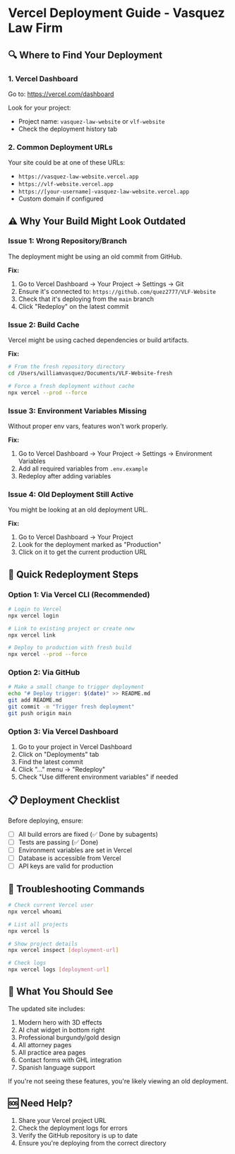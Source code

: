 # Vercel Deployment Guide - Vasquez Law Firm

## 🔍 Where to Find Your Deployment

### 1. **Vercel Dashboard**

Go to: https://vercel.com/dashboard

Look for your project:

- Project name: `vasquez-law-website` or `vlf-website`
- Check the deployment history tab

### 2. **Common Deployment URLs**

Your site could be at one of these URLs:

- `https://vasquez-law-website.vercel.app`
- `https://vlf-website.vercel.app`
- `https://[your-username]-vasquez-law-website.vercel.app`
- Custom domain if configured

## ⚠️ Why Your Build Might Look Outdated

### Issue 1: **Wrong Repository/Branch**

The deployment might be using an old commit from GitHub.

**Fix:**

1. Go to Vercel Dashboard → Your Project → Settings → Git
2. Ensure it's connected to: `https://github.com/quez2777/VLF-Website`
3. Check that it's deploying from the `main` branch
4. Click "Redeploy" on the latest commit

### Issue 2: **Build Cache**

Vercel might be using cached dependencies or build artifacts.

**Fix:**

```bash
# From the fresh repository directory
cd /Users/williamvasquez/Documents/VLF-Website-fresh

# Force a fresh deployment without cache
npx vercel --prod --force
```

### Issue 3: **Environment Variables Missing**

Without proper env vars, features won't work properly.

**Fix:**

1. Go to Vercel Dashboard → Your Project → Settings → Environment Variables
2. Add all required variables from `.env.example`
3. Redeploy after adding variables

### Issue 4: **Old Deployment Still Active**

You might be looking at an old deployment URL.

**Fix:**

1. Go to Vercel Dashboard → Your Project
2. Look for the deployment marked as "Production"
3. Click on it to get the current production URL

## 🚀 Quick Redeployment Steps

### Option 1: Via Vercel CLI (Recommended)

```bash
# Login to Vercel
npx vercel login

# Link to existing project or create new
npx vercel link

# Deploy to production with fresh build
npx vercel --prod --force
```

### Option 2: Via GitHub

```bash
# Make a small change to trigger deployment
echo "# Deploy trigger: $(date)" >> README.md
git add README.md
git commit -m "Trigger fresh deployment"
git push origin main
```

### Option 3: Via Vercel Dashboard

1. Go to your project in Vercel Dashboard
2. Click on "Deployments" tab
3. Find the latest commit
4. Click "..." menu → "Redeploy"
5. Check "Use different environment variables" if needed

## 📋 Deployment Checklist

Before deploying, ensure:

- [ ] All build errors are fixed (✅ Done by subagents)
- [ ] Tests are passing (✅ Done)
- [ ] Environment variables are set in Vercel
- [ ] Database is accessible from Vercel
- [ ] API keys are valid for production

## 🔧 Troubleshooting Commands

```bash
# Check current Vercel user
npx vercel whoami

# List all projects
npx vercel ls

# Show project details
npx vercel inspect [deployment-url]

# Check logs
npx vercel logs [deployment-url]
```

## 📱 What You Should See

The updated site includes:

1. Modern hero with 3D effects
2. AI chat widget in bottom right
3. Professional burgundy/gold design
4. All attorney pages
5. All practice area pages
6. Contact forms with GHL integration
7. Spanish language support

If you're not seeing these features, you're likely viewing an old deployment.

## 🆘 Need Help?

1. Share your Vercel project URL
2. Check the deployment logs for errors
3. Verify the GitHub repository is up to date
4. Ensure you're deploying from the correct directory

